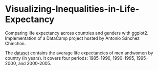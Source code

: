 # Visualizing-Inequalities-in-Life-Expectancy
Comparing life expectancy across countries and genders with ggplot2. Implementation of a DataCamp project hosted by Antonio Sánchez Chinchón.

The [dataset](http://data.un.org/Data.aspx?d=GenderStat&f=inID:37&c=1,2,3,4,5,6&s=crEngName:asc,sgvEngName:asc,timeEngName:desc&v=1) contains the average life expectancies of men andwomen by country (in years). It covers four periods: 1985-1990, 1990-1995, 1995-2000, and 2000-2005.
